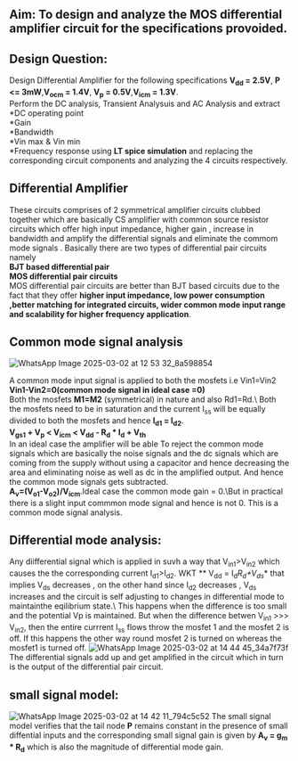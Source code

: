 ## Aim: To design and analyze the MOS differential amplifier circuit for the specifications provoided.
## Design Question:
Design Differential Amplifier for the following specifications **V<sub>dd</sub> = 2.5V**, **P <= 3mW**,**V<sub>ocm</sub> = 1.4V**, **V<sub>p</sub> = 0.5V**,**V<sub>icm</sub> = 1.3V**.\
Perform the DC analysis, Transient Analysuis and AC Analysis and extract\
*DC operating point\
*Gain \
*Bandwidth\
*Vin max & Vin min\
*Frequency response using **LT spice simulation** and replacing the corresponding circuit components and analyzing the 4 circuits respectively.
## Differential Amplifier 
These circuits comprises of 2 symmetrical amplifier circuits clubbed together which are basically CS amplifier with common source resistor circuits which offer high input impedance, higher gain , increase in bandwidth and amplify the differential signals and eliminate the commom mode signals .
Basically there are two types of differential pair circuits namely\
**BJT based differential pair**\
**MOS differential pair circuits**\
MOS differential pair circuits are better than BJT based circuits due to the fact that they offer **higher input impedance, low power consumption ,better matching for integrated circuits, wider common mode input range and scalability for higher frequency application**.
## Common mode signal analysis
![WhatsApp Image 2025-03-02 at 12 53 32_8a598854](https://github.com/user-attachments/assets/43a1e522-c5f6-4bd4-857a-f8f1de7db941)

A common mode input signal is applied to both the mosfets i.e Vin1=Vin2\
**Vin1-Vin2=0(common mode signal in ideal case =0)**\
Both the mosfets **M1=M2** (symmetrical) in nature and also Rd1=Rd.\ Both the mosfets need to be in saturation and the current I<sub>ss</sub> will be equally divided to both the mosfets and hence **I<sub>d1</sub> = I<sub>d2</sub>**.\
**V<sub>gs1</sub> + V<sub>p</sub> < V<sub>icm</sub> < V<sub>dd</sub> - R<sub>d</sub> * I<sub>d</sub> + V<sub>th</sub>**\
In an ideal case the amplifier will be able To reject the common mode signals which are basically the noise signals and the dc signals which are coming from the supply without using a capacitor and hence decreasing the area and eliminating noise as well as dc in the amplified output. And hence the common mode signals gets subtracted.\
**A<sub>v</sub>=(V<sub>o1</sub>-V<sub>o2</sub>)/V<sub>icm</sub>**.Ideal case the common mode gain = 0.\But in practical there is a slight input commmon mode signal and hence is not 0.
This is a common mode signal analysis.
## Differential mode analysis:
Any diifferential signal which is applied in suvh a way that V<sub>in1</sub>>V<sub>in2</sub> which causes the the corresponding current I<sub>d1</sub>>I<sub>d2</sub>.
WKT ** V<sub>dd</sub> = I<sub>d</sub>*R<sub>d</sub>+V<sub>ds</sub>** that implies V<sub>ds</sub> decreases , on the other hand since I<sub>d2</sub> decreases , V<sub>ds</sub> increases and the circuit is self adjusting to changes in differential mode to maintainthe eqilibrium state.\ This happens when the difference is too small and the potential V<su>p</sub> is maintained.
But when the difference betwen V<sub>in1</sub> >>> V<sub>in2</sub>, then the entire currrent I<sub>ss</sub> flows throw the mosfet 1 and the mosfet 2 is off.
If this happens the other way round mosfet 2 is turned on whereas the mosfet1 is turned off.
![WhatsApp Image 2025-03-02 at 14 44 45_34a7f73f](https://github.com/user-attachments/assets/c1100cd6-8e0f-4c2d-8ff3-4e4a895b6873)
 The differential signals add up and get amplified in the circuit which in turn is the output of the differential pair circuit.
 ## small signal model:
![WhatsApp Image 2025-03-02 at 14 42 11_794c5c52](https://github.com/user-attachments/assets/e3da0887-8d28-4eb5-a04d-8aa6f7bea272)
The small signal model verifies that the tail node **P** remains constant in the presence of small diffential inputs and the corresponding small signal gain is given by
**A<sub>v</sub> = g<sub>m</sub> * R<sub>d</sub>** which is also the magnitude of differential mode gain.


